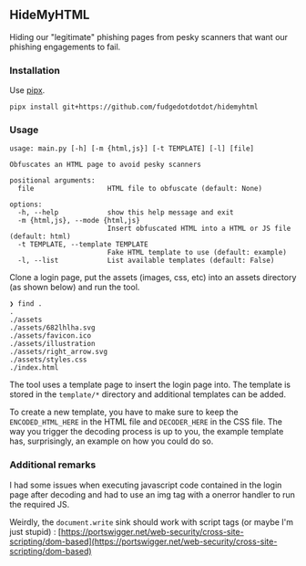## HideMyHTML

Hiding our "legitimate" phishing pages from pesky scanners that want our phishing engagements to fail.

### Installation
Use [pipx](https://pipx.pypa.io/stable/installation/).

`pipx install git+https://github.com/fudgedotdotdot/hidemyhtml`

### Usage
```
usage: main.py [-h] [-m {html,js}] [-t TEMPLATE] [-l] [file]

Obfuscates an HTML page to avoid pesky scanners

positional arguments:
  file                  HTML file to obfuscate (default: None)

options:
  -h, --help            show this help message and exit
  -m {html,js}, --mode {html,js}
                        Insert obfuscated HTML into a HTML or JS file (default: html)
  -t TEMPLATE, --template TEMPLATE
                        Fake HTML template to use (default: example)
  -l, --list            List available templates (default: False)
  ```

Clone a login page, put the assets (images, css, etc) into an assets directory (as shown below) and run the tool.
```
❯ find .
.
./assets
./assets/682lhlha.svg
./assets/favicon.ico
./assets/illustration
./assets/right_arrow.svg
./assets/styles.css
./index.html
```
The tool uses a template page to insert the login page into. The template is stored in the `template/*` directory and additional templates can be added.

To create a new template, you have to make sure to keep the `ENCODED_HTML_HERE`  in the HTML file and `DECODER_HERE` in the CSS file. The way you trigger the decoding process is up to you, the example template has, surprisingly, an example on how you could do so. 


### Additional remarks
I had some issues when executing javascript code contained in the login page after decoding and had to use an img tag with a onerror handler to run the required JS. 

Weirdly, the `document.write` sink should work with script tags (or maybe I'm just stupid) :  [https://portswigger.net/web-security/cross-site-scripting/dom-based](https://portswigger.net/web-security/cross-site-scripting/dom-based)

